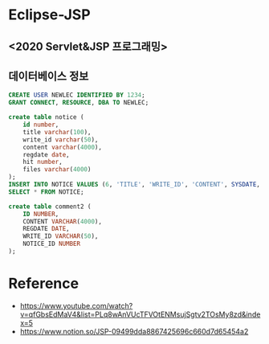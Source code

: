 # Eclipse-JSP
## <2020 Servlet&JSP 프로그래밍>

## 데이터베이스 정보
```sql
CREATE USER NEWLEC IDENTIFIED BY 1234;
GRANT CONNECT, RESOURCE, DBA TO NEWLEC;

create table notice (
    id number,
    title varchar(100),
    write_id varchar(50),
    content varchar(4000),
    regdate date,
    hit number,
    files varchar(4000)
);
INSERT INTO NOTICE VALUES (6, 'TITLE', 'WRITE_ID', 'CONTENT', SYSDATE, 6, 'FILES');
SELECT * FROM NOTICE;
```
```sql
create table comment2 (
    ID NUMBER,
    CONTENT VARCHAR(4000),
    REGDATE DATE,
    WRITE_ID VARCHAR(50),
    NOTICE_ID NUMBER
);

```

# Reference
- https://www.youtube.com/watch?v=qfGbsEdMaV4&list=PLq8wAnVUcTFVOtENMsujSgtv2TOsMy8zd&index=5
- https://www.notion.so/JSP-09499dda8867425696c660d7d65454a2
